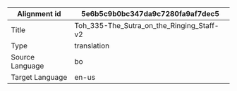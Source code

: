 |Alignment id | 5e6b5c9b0bc347da9c7280fa9af7dec5
| --- | --- 
|Title | Toh_335-The_Sutra_on_the_Ringing_Staff-v2 
|Type | translation
|Source Language | bo
|Target Language | en-us